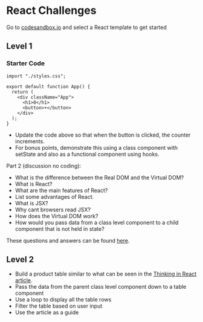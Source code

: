 # React Challenges

Go to [codesandbox.io](https://codesandbox.io/s/) and select a React template to get started

## Level 1

### Starter Code

```import React from "react";
import "./styles.css";

export default function App() {
  return (
    <div className="App">
      <h1>0</h1>
      <button>+</button>
    </div>
  );
}
```

* Update the code above so that when the button is clicked, the counter increments. 
* For bonus points, demonstrate this using a class component with setState and also as a functional component using hooks. 

Part 2 (discussion no coding):

* What is the difference between the Real DOM and the Virtual DOM?
* What is React?
* What are the main features of React?
* List some advantages of React.
* What is JSX?
* Why cant browsers read JSX?
* How does the Virtual DOM work? 
* How would you pass data from a class level component to a child component that is not held in state?

These questions and answers can be found [here](https://www.edureka.co/blog/interview-questions/react-interview-questions/).

## Level 2

* Build a product table similar to what can be seen in the [Thinking in React article](https://reactjs.org/docs/thinking-in-react.html).
* Pass the data from the parent class level component down to a table component
* Use a loop to display all the table rows
* Filter the table based on user input
* Use the article as a guide
